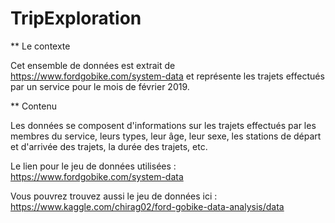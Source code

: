 # TripExploration

** Le contexte

Cet ensemble de données est extrait de https://www.fordgobike.com/system-data et représente les trajets effectués par un service pour le mois de février 2019.

** Contenu

Les données se composent d'informations sur les trajets effectués par les membres du service, leurs types, leur âge, leur sexe, les stations de départ et d'arrivée des trajets, la durée des trajets, etc.


Le lien pour le jeu de données utilisées : https://www.fordgobike.com/system-data

Vous pouvrez trouvez aussi le jeu de données ici : https://www.kaggle.com/chirag02/ford-gobike-data-analysis/data


